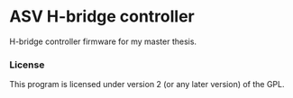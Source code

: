 ASV H-bridge controller
===================

H-bridge controller firmware for my master thesis.

### License
This program is licensed under version 2 (or any later version) of the GPL.

